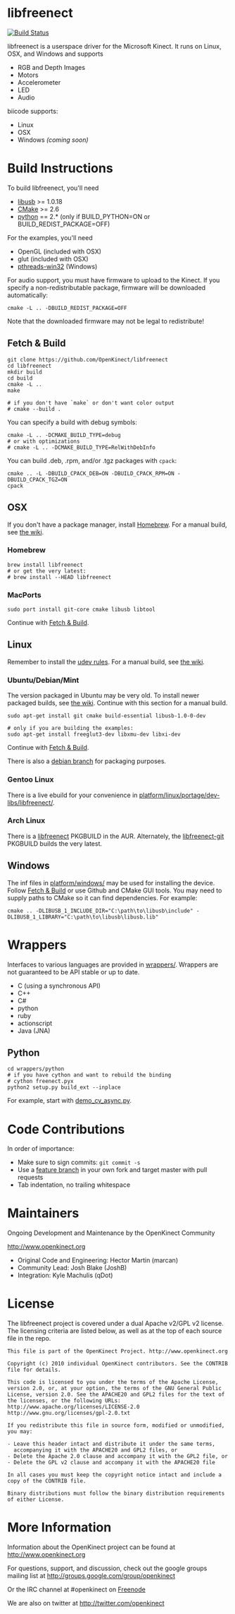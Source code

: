 libfreenect
===========

[![Build Status](https://webapi.biicode.com/v1/badges/david/david/libfreenect/master)](https://www.biicode.com/david/libfreenect) 

libfreenect is a userspace driver for the Microsoft Kinect.
It runs on Linux, OSX, and Windows and supports

- RGB and Depth Images
- Motors
- Accelerometer
- LED
- Audio

biicode supports:

- Linux
- OSX
- Windows *(coming soon)*

# Build Instructions

To build libfreenect, you'll need

- [libusb](http://libusb.info) >= 1.0.18
- [CMake](http://cmake.org) >= 2.6
- [python](http://python.org) == 2.* (only if BUILD_PYTHON=ON or BUILD_REDIST_PACKAGE=OFF)

For the examples, you'll need

- OpenGL   (included with OSX)
- glut     (included with OSX)
- [pthreads-win32](http://sourceforge.net/projects/pthreads4w/) (Windows)

For audio support, you must have firmware to upload to the Kinect.
If you specify a non-redistributable package, firmware will be downloaded automatically:

    cmake -L .. -DBUILD_REDIST_PACKAGE=OFF

Note that the downloaded firmware may not be legal to redistribute!

## <a name="fetch-build"></a>Fetch & Build

    git clone https://github.com/OpenKinect/libfreenect
    cd libfreenect
    mkdir build
    cd build
    cmake -L ..
    make

    # if you don't have `make` or don't want color output
    # cmake --build .

You can specify a build with debug symbols:

    cmake -L .. -DCMAKE_BUILD_TYPE=debug
    # or with optimizations
    # cmake -L .. -DCMAKE_BUILD_TYPE=RelWithDebInfo

You can build .deb, .rpm, and/or .tgz packages with `cpack`:

    cmake .. -L -DBUILD_CPACK_DEB=ON -DBUILD_CPACK_RPM=ON -DBUILD_CPACK_TGZ=ON
    cpack

## OSX

If you don't have a package manager, install [Homebrew](http://brew.sh/).
For a manual build, see [the wiki](http://openkinect.org/wiki/Getting_Started#Manual_Build_under_OSX).

### Homebrew

    brew install libfreenect
    # or get the very latest:
    # brew install --HEAD libfreenect

### MacPorts

    sudo port install git-core cmake libusb libtool

Continue with [Fetch & Build](#fetch-build).


## Linux

Remember to install the [udev rules](https://github.com/OpenKinect/libfreenect/tree/master/platform/linux/udev).
For a manual build, see [the wiki](http://openkinect.org/wiki/Getting_Started#Manual_Build_on_Linux).

### Ubuntu/Debian/Mint

The version packaged in Ubuntu may be very old.
To install newer packaged builds, see [the wiki](http://openkinect.org/wiki/Getting_Started#Ubuntu.2FDebian).
Continue with this section for a manual build.

    sudo apt-get install git cmake build-essential libusb-1.0-0-dev

    # only if you are building the examples:
    sudo apt-get install freeglut3-dev libxmu-dev libxi-dev

Continue with [Fetch & Build](#fetch-build).

There is also a [debian branch](https://github.com/OpenKinect/libfreenect/tree/debian) for packaging purposes.

### Gentoo Linux

There is a live ebuild for your convenience in [platform/linux/portage/dev-libs/libfreenect/](https://github.com/OpenKinect/libfreenect/tree/master/platform/linux/portage/dev-libs/libfreenect).

### Arch Linux

There is a [libfreenect](https://aur.archlinux.org/packages/libfreenect) PKGBUILD in the AUR.
Alternately, the [libfreenect-git](https://aur.archlinux.org/packages/libfreenect-git) PKGBUILD builds the very latest.


## Windows

The inf files in [platform/windows/](https://github.com/OpenKinect/libfreenect/tree/master/platform/windows) may be used for installing the device.
Follow [Fetch & Build](#fetch-build) or use Github and CMake GUI tools.
You may need to supply paths to CMake so it can find dependencies.
For example:

    cmake .. -DLIBUSB_1_INCLUDE_DIR="C:\path\to\libusb\include" -DLIBUSB_1_LIBRARY="C:\path\to\libusb\libusb.lib"


# Wrappers

Interfaces to various languages are provided in [wrappers/](https://github.com/OpenKinect/libfreenect/tree/master/wrappers).
Wrappers are not guaranteed to be API stable or up to date.

- C (using a synchronous API)
- C++
- C#
- python
- ruby
- actionscript
- Java (JNA)

## Python

    cd wrappers/python
    # if you have cython and want to rebuild the binding
    # cython freenect.pyx
    python2 setup.py build_ext --inplace

For example, start with [demo_cv_async.py](https://github.com/OpenKinect/libfreenect/tree/master/wrappers/python/demo_cv_async.py).


# Code Contributions

In order of importance:

- Make sure to sign commits: `git commit -s`
- Use a [feature branch](https://www.atlassian.com/git/workflows#!workflow-feature-branch) in your own fork and target master with pull requests
- Tab indentation, no trailing whitespace


# Maintainers

Ongoing Development and Maintenance by the OpenKinect Community

http://www.openkinect.org

- Original Code and Engineering: Hector Martin (marcan)
- Community Lead: Josh Blake (JoshB)
- Integration: Kyle Machulis (qDot)


# License

The libfreenect project is covered under a dual Apache v2/GPL v2
license. The licensing criteria are listed below, as well as at the
top of each source file in the repo.

```
This file is part of the OpenKinect Project. http://www.openkinect.org

Copyright (c) 2010 individual OpenKinect contributors. See the CONTRIB
file for details.

This code is licensed to you under the terms of the Apache License,
version 2.0, or, at your option, the terms of the GNU General Public
License, version 2.0. See the APACHE20 and GPL2 files for the text of
the licenses, or the following URLs:
http://www.apache.org/licenses/LICENSE-2.0
http://www.gnu.org/licenses/gpl-2.0.txt

If you redistribute this file in source form, modified or unmodified,
you may:

- Leave this header intact and distribute it under the same terms,
  accompanying it with the APACHE20 and GPL2 files, or
- Delete the Apache 2.0 clause and accompany it with the GPL2 file, or
- Delete the GPL v2 clause and accompany it with the APACHE20 file

In all cases you must keep the copyright notice intact and include a
copy of the CONTRIB file.

Binary distributions must follow the binary distribution requirements
of either License.
```


# More Information

Information about the OpenKinect project can be found at http://www.openkinect.org

For questions, support, and discussion, check out the google groups mailing list at http://groups.google.com/group/openkinect

Or the IRC channel at \#openkinect on [Freenode](http://freenode.net/)

We are also on twitter at http://twitter.com/openkinect

